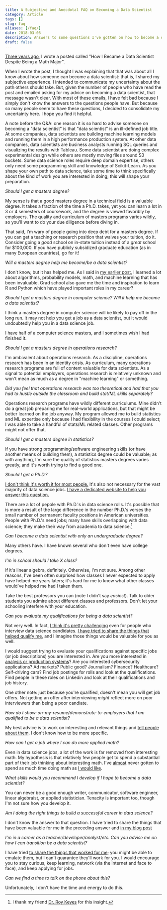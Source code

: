 ```yaml
---
title: A Subjective and Anecdotal FAQ on Becoming a Data Scientist
category: Article
tags: []
slug: faq
aliases: [/faq/]
date: 2018-03-05
description: Answers to some questions I've gotten on how to become a data scientist.
draft: false
---
```



[Three years ago](https://tdhopper.com/blog/how-i-became-a-data-scientist/), I wrote a posted called "How I Became a Data Scientist Despite Being a Math Major".


When I wrote the post, I thought I was explaining that that was about all I know about how someone can become a data scientist: that is, I shared my subjective experience. I intended to communicate my uncertainty about the path others should take.  But, given the number of people who have read the post and emailed asking for my advice on becoming a data scientist, that message wasn't clear. With most of these emails, I have felt bad because I simply don't know the answers to the questions people have. But because so many people seem to have these questions, I decided to consolidate my uncertainty here. I hope you find it helpful.


A note before the Q&A: one reason it is so hard to advise someone on becoming a "data scientist" is that "data scientist" is an ill-defined job title. At some companies, data scientists are building machine learning models and running them in a high performance production system. At other data companies, data scientists are business analysts running SQL queries and visualizing the results with Tableau. Some data scientist are doing complex experimental design while others are mostly moving files around S3 buckets. Some data science roles require deep domain expertise, others only need some programming skill and knowledge of Scikit-Learn. As you shape your own path to data science, take some time to think specifically about the kind of work you are interested in doing; this will shape your preparation.

*Should I get a masters degree?*

My sense is that a good masters degree in a technical field is a valuable degree. It takes a fraction of the time a Ph.D. takes, yet you can learn a lot in 3 or 4 semesters of coursework, and the degree is viewed favoribly by employers. The quality and curriculum of masters programs varies wildly, so you'll want to do your due diligence before diving in.

That said, I'm wary of people going into deep debt for a masters degree. If you can get a teaching or research position that waives your tuition, do it. Consider going a _good_ school on in-state tuition instead of a _great_ school for $100,000. If you have publicly subsidized graduate education (as in many European countries), go for it!

*Will a masters degree help me become/be a data scientist?*

I don't know, but it has helped me. As I said in [my earlier post](https://tdhopper.com/blog/how-i-became-a-data-scientist/), I learned a lot about algorithms, probability models, math, and machine learning that has been invaluable. Grad school also gave me the time and inspiration to learn R and Python which have played important roles in my career?

*Should I get a masters degree in computer science? Will it help me become a data scientist?*

I think a masters degree in computer science will be likely to pay off in the long run. It may not help you get a job as a data scientist, but it would undoubtedly help you in a data science job.

I have half of a computer science masters, and I sometimes wish I had finished it.

*Should I get a masters degree in operations research?*

I'm ambivalent about operations research. As a discipline, operations research has been in an identity crisis. As curriculum, many operations research programs are full of content valuable for data scientists. As a signal to potential employers, operations research is relatively unknown and won't mean as much as a degree in "machine learning" or something.

*Did you feel that operations research was too theoretical and had that you had to hustle outside the classroom and build stat/ML skills separately?*

Operations research programs have wildly different curriculums. Mine didn't do a great job preparing me for real-world applications, but that might be better learned on the job anyway. My program allowed me to build statistics and ML expertise only because I had flexibility in the courses I could select; I was able to take a handful of stats/ML related classes. Other programs might not offer that.

*Should I get a masters degree in statistics?*

If you have strong programming/software engineering skills (or have another means of building them), a statistics degree could be valuable; as with anything, I'm sure the quality of statistics masters degrees varies greatly, and it's worth trying to find a good one.

*Should I get a Ph.D.?*

[I don't think it's worth it for most people.](https://mobile.twitter.com/shouldyougetphd) It's also not necessary for the vast majority of data science jobs. [I have a dedicated website to help you answer this question.](https://shouldigetaphd.com)

There are a lot of pepole with Ph.D.'s in data science rolls. It's possible that is more a result of the large difference in the number Ph.D.'s verses the small number of permanent faculity positions in American universities. People with Ph.D.'s need jobs; many have skills overlapping with data science; they make their way from academia to data science.[^roy]

*Can I become a data scientist with only an undergraduate degree?*

Many others have. I have known several who don't even have college degrees.

*I'm in school should I take X class?*

If it's linear algebra, definitely. Otherwise, I'm not sure. Among other reasons, I've been often surprised how classes I never expected to apply have helped me years laters; it's hard for me to know what other classes would've helped me had I taken them.

Take the best professors you can (note I didn't say _easiest_). Talk to older students you admire about different classes and professors.  Don't let your schooling interfere with your education.

*Can you evaluate my qualifications for being a data scientist?*

Not very well. In fact, [I think it's pretty challenging](https://tdhopper.com/blog/some-reflections-on-being-turned-down-for-a-lot-of-data-science-jobs/) even for people who interview data science candidates. [I have tried to share the things that helped qualify me](https://tdhopper.com/blog/how-i-became-a-data-scientist/), and I imagine those things would be valuable for you as well.

I would suggest trying to evaluate your qualifications against specific jobs (or job descriptions) you are interested in. Are you more interested in [analysis or production systems](https://medium.com/@rchang/my-two-year-journey-as-a-data-scientist-at-twitter-f0c13298aee6)? Are you interested cybersecurity applications? Ad markets? Public good? Journalism? Finance? Healthcare? Self-driving cars? Find job postings for rolls and look at the qualifications. Find people in these roles on Linkedin and look at their qualifications and job history.

One other note: just because you're qualified, doesn't mean you will get job offers. Not getting an offer after interviewing _might_ reflect more on poor interviewers than being a poor candiate.

*How do I show-on-my-resume/demonstrate-to-employers that I am qualified to be a data scientist?*

My best advice is to work on interesting and relevant things and [tell people about them](https://youtu.be/uRul8QdYvqQ). I don't know how to be more specific.


*How can I get a job where I can do more applied math?*

Even in data science jobs, a lot of the work is far removed from interesting math. My hypothesis is that relatively few people get to spend a substantial part of their job thinking about interesting math. I've [almost](https://github.com/datamicroscopes/lda/graphs/contributors) never gotten to spend as much time doing math as [I would like](https://twitter.com/tdhopper/status/684380622639333376).

*What skills would you recommend I develop if I hope to become a data scientist?*

You can never be a good enough writer, communicator, software engineer, linear algebraist, or applied statistician. Tenacity is important too, though I'm not sure how you develop it.

*Am I doing the right things to build a successful career in data science?*

I don't know the answer to that question. I have tried to share the things that have been valuable for me in the preceding answer and [in my blog post](https://tdhopper.com/blog/how-i-became-a-data-scientist/)

*I'm in a career as a teacher/developer/analyst/etc. Can you advise me on how I can transition be a data scientist?*

I have tried [to share the things that worked for me](https://tdhopper.com/blog/how-i-became-a-data-scientist/); you might be able to emulate them, but I can't guarantee they'll work for you. I would encourage you to stay curious, keep learning, network (via the internet and face to face), and keep applying for jobs.

*Can we find a time to talk on the phone about this?*

Unfortunately, I don't have the time and energy to do this.

[^roy]: I thank my friend [Dr. Roy Keyes](https://mobile.twitter.com/roycoding) for this insight.
